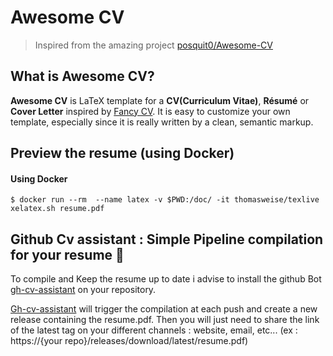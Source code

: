 # Awesome CV

> Inspired from the amazing project [posquit0/Awesome-CV](https://github.com/posquit0/Awesome-CV)

## What is Awesome CV?

**Awesome CV** is LaTeX template for a **CV(Curriculum Vitae)**, **Résumé** or **Cover Letter** inspired by [Fancy CV](https://www.sharelatex.com/templates/cv-or-resume/fancy-cv). It is easy to customize your own template, especially since it is really written by a clean, semantic markup.

## Preview the resume (using Docker)

#### Using Docker

```
$ docker run --rm  --name latex -v $PWD:/doc/ -it thomasweise/texlive xelatex.sh resume.pdf
```

## Github Cv assistant : Simple Pipeline compilation for your resume 🤖

To compile and Keep the resume up to date i advise to install the github Bot [gh-cv-assistant](https://github.com/olivierodo/gh-cv-assistant) on your repository.

[Gh-cv-assistant](https://github.com/olivierodo/gh-cv-assistant) will trigger the compilation at each push and create a new release containing the resume.pdf. Then you will just need to share the link of the latest tag on your different channels :  website, email, etc...
(ex : https://{your repo}/releases/download/latest/resume.pdf)
